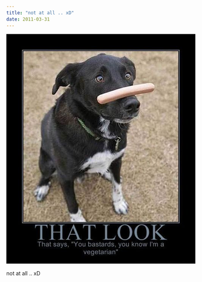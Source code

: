 ```yaml
---
title: "not at all .. xD"
date: 2011-03-31
---
```


![2011-03-31-9a6envpq.jpeg](/images/2011-03-31-9a6envpq.jpeg)

not at all .. xD 